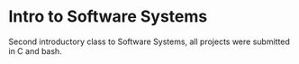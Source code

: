 # Intro to Software Systems
Second introductory class to Software Systems, all projects were submitted in C and bash.
